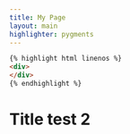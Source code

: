 ```yaml
---
title: My Page
layout: main
highlighter: pygments
---
```


```html
{% highlight html linenos %}
<div>
</div>
{% endhighlight %}
```
# Title test 2
